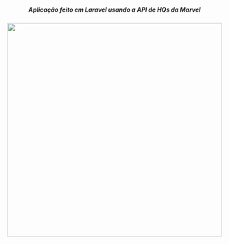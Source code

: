 <h5 align="center">Aplicação feito em Laravel usando a API de HQs da Marvel</h5>
<div align="center" >
<img src="https://user-images.githubusercontent.com/90333508/143467089-cd26edac-658e-4502-b7e0-393a1a4bc374.jpg" width="500">
</div>
